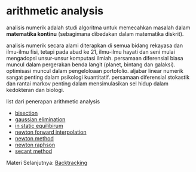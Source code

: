 # arithmetic analysis

analisis numerik adalah studi algoritma untuk memecahkan masalah dalam __matematika kontinu__ (sebagimana dibedakan dalam matematika diskrit).

analisis numerik secara alami diterapkan di semua bidang rekayasa dan ilmu-ilmu fisi, tetapi pada abad ke 21, ilmu-ilmu hayati dan seni mulai mengadopsi unsur-unsur komputasi ilmiah. persamaan diferensial biasa muncul dalam pergerakan benda langit (planet, bintang dan galaksi). optimisasi muncul dalam pengeloloaan portofolio. aljabar linear numerik sangat penting dalam psikologi kuantitatif. persamaan diferensial stokastik dan rantai markov penting dalam mensimulasikan sel hidup dalam kedokteran dan biologi.

list dari penerapan arithmetic analysis
- [bisection](bisection.py)
- [gaussian elimination](gaussian_elimination.py)
- [in static equilibirum](in_static_equilibrium.py)
- [newton forward interpolation](newton_forward_interpolation.py)
- [newton method](newton_method.py)
- [newton raphson](newton_raphson.py)
- [secant method](secant_method.py)

Materi Selanjutnya: [Backtracking](../backtracking)